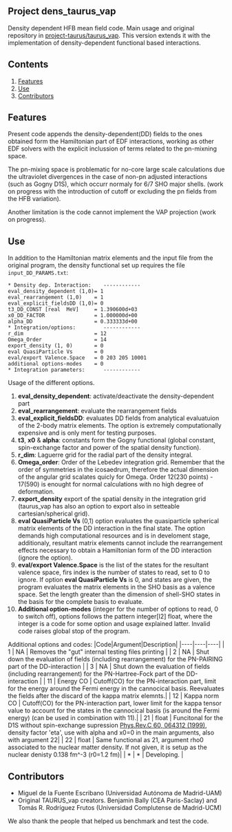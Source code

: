 ## Project dens_taurus_vap
Density dependent HFB mean field code. Main usage and original repository in [project-taurus/taurus_vap](https://github.com/project-taurus/taurus_vap.git). This version extends it with the implementation of density-dependent functional based interactions.

## Contents

1. [Features](#Features)
2. [Use](#Use)
3. [Contributors](#Contributors)

## Features
Present code appends the density-dependent(DD) fields to the ones obtained form the Hamiltonian part of EDF interactions, working as other EDF solvers with the explicit inclussion of terms related to the pn-mixning space.

The pn-mixing space is problematic for no-core large scale calculations due the ultraviolet divergences in the case of non-pn adjusted interactions (such as Gogny D1S), which occurr normaly for 6/7 SHO major shells. (work on progress with the introduction of cutoff or excluding the pn fields from the HFB variation).

Another limitation is the code cannot implement the VAP projection (work on progress).

## Use
In addition to the Hamiltonian matrix elements and the input file from the original program, the density functional set up requires the file `input_DD_PARAMS.txt`:
```
* Density dep. Interaction:    ------------
eval_density_dependent (1,0)= 1
eval_rearrangement (1,0)    = 1
eval_explicit_fieldsDD (1,0)= 0
t3_DD_CONST [real  MeV]     = 1.390600d+03
x0_DD_FACTOR                = 1.000000d+00
alpha_DD                    = 0.333333d+00
* Integration/options:         ------------
r_dim                       = 12
Omega_Order                 = 14
export_density (1, 0)       = 0
eval QuasiParticle Vs       = 0
eval/export Valence.Space   = 0 203 205 10001
additional options-modes    = 0
* Integration parameters:      ------------
```

Usage of the different options.
1. **eval_density_dependent**: activate/deactivate the density-dependent part
2. **eval_rearrangement**: evaluate the rearrangement fields
3. **eval_explicit_fieldsDD**: evaluates DD fields from analytical evaluatuion of the 2-body matrix elements. The option is extremely computationally expensive and is only ment for testing purposes.
4. **t3**, **x0** & **alpha**: constants form the Gogny functional (global constant, spin-exchange factor and power of the spatial density function).
5. **r_dim**: Laguerre grid for the radial part of the density integral.
6. **Omega_order**: Order of the Lebedev integration grid. Remember that the order of symmetries in the icosaedrum, therefore the actual dimension of the angular grid scalates quicly for Omega. Order 12(230 points) - 17(590) is enought for normal calculations with no high degree of deformation.
7. **export_density** export of the spatial density in the integration grid (taurus\_vap has also an option to export also in setteable cartesian/spherical grid).
8. **eval QuasiParticle Vs** (0,1) option evaluates the quasiparticle spherical matrix elements of the DD interaction in the final state. The option demands high computational resources and is in develoment stage, additionaly, resultant matrix elements cannot include the rearrangement effects necessary to obtain a Hamiltonian form of the DD interaction (ignore the option).
9. **eval/export Valence.Space** is the list of the states for the resultant valence space, firs index is the number of states to read, set to 0 to ignore. If option **eval QuasiParticle Vs** is 0, and states are given, the program evaluates the matrix elements in the SHO basis as a valence space. Set the length greater than the dimension of shell-SHO states in the basis for the complete basis to evaluate.
10. **Additional option-modes** (integer for the number of options to read, 0 to switch off), options follows the pattern integer[I2] float, where the integer is a code for some option and usage explained latter. Invalid code raises global stop of the program.


Additional options and codes:
|Code|Argument|Description|
|----|----|----|
| 1 | NA | Removes the "gut" internal testing files printing |
| 2 | NA | Shut down the evaluation of fields (including rearrangement) for the PN-PAIRING part of the DD-interaction |
| 3 | NA | Shut down the evaluation of fields (including rearrangement) for the PN-Hartree-Fock part of the DD-interaction |
| 11 | Energy CO | Cutoff(CO) for the PN-interaction part, limit for the energy around the Fermi energy in the cannocical basis. Reevaluates the fields after the discard of the kappa matrix elemnts.|
| 12 | Kappa norm CO | Cutoff(CO) for the PN-interaction part, lower limit for the kappa tensor value to account for the states in the cannocical basis (is around the Fermi energy)  (can be used in combination with 11).|
| 21 | float | Funcitonal for the D1S without spin-exchange supression [Phys.Rev.C 60, 064312 (1999)](https://doi.org/10.1103/PhysRevC.60.064312), density factor 'eta', use with alpha and x0=0 in the main arguments, also with argument 22|
| 22 | float | Same functional as 21, argument rho0 associated to the nuclear matter density. If not given, it is setup as the nuclear denisty 0.138 fm^-3 (r0=1.2 fm)|
| \* | \* | Developing. |


## Contributors 

* Miguel de la Fuente Escribano (Universidad Autónoma de Madrid-UAM)
* Original TAURUS_vap creators. Benjamin Bally (CEA Paris-Saclay) and Tomás R. Rodríguez Frutos (Universidad Complutense de Madrid-UCM)

We also thank the people that helped us benchmark and test the code.



